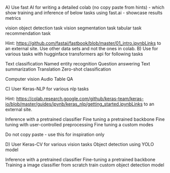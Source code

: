 A) Use fast AI for  writing a detailed colab (no copy paste from hints) - which show training and inference of below tasks using fast.ai - showcase results metrics 

vision object detection task
vision segmentation task
tabular task
recommendation task

Hint:  https://github.com/fastai/fastbook/blob/master/01_intro.ipynbLinks to an external site. Use other data sets and not the ones in colab.
B) Use for various tasks with hugginface transformers api 
for following tasks

Text classification
Named entity recognition
Question answering
Text summarization
Translation
Zero-shot classification

Computer vision
Audio
Table QA

C) User Keras-NLP for various nlp tasks

Hint: https://colab.research.google.com/github/keras-team/keras-io/blob/master/guides/ipynb/keras_nlp/getting_started.ipynbLinks to an external site.

Inference with a pretrained classifier
Fine tuning a pretrained backbone
Fine tuning with user-controlled preprocessing
Fine tuning a custom modes  

Do not copy paste - use this for inspiration only

D) User Keras-CV for various vision tasks
Object detection using YOLO model

Inference with a pretrained classifier
Fine-tuning a pretrained backbone
Training a image classifier from scratch
train custom object detection model

 

